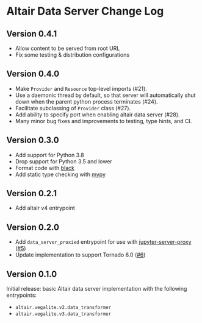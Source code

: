 # Altair Data Server Change Log

## Version 0.4.1

- Allow content to be served from root URL
- Fix some testing & distribution configurations

## Version 0.4.0

- Make ``Provider`` and ``Resource`` top-level imports (#21).
- Use a daemonic thread by default, so that server will automatically shut down
  when the parent python process terminates (#24).
- Facilitate subclassing of ``Provider`` class (#27).
- Add ability to specify port when enabling altair data server (#28).
- Many minor bug fixes and improvements to testing, type hints, and CI.

## Version 0.3.0

- Add support for Python 3.8
- Drop support for Python 3.5 and lower
- Format code with [black](https://black.readthedocs.io/)
- Add static type checking with [mypy](http://mypy-lang.org/)

## Version 0.2.1

- Add altair v4 entrypoint

## Version 0.2.0

- Add `data_server_proxied` entrypoint for use with [jupyter-server-proxy](https://github.com/jupyterhub/jupyter-server-proxy) ([#5](https://github.com/altair-viz/altair_data_server/pull/5))
- Update implementation to support Tornado 6.0 ([#6](https://github.com/altair-viz/altair_data_server/pull/6))

## Version 0.1.0

Initial release: basic Altair data server implementation with the following
entrypoints:

- ``altair.vegalite.v2.data_transformer``
- ``altair.vegalite.v3.data_transformer``